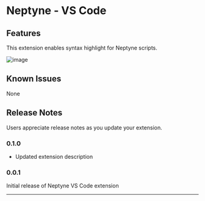 # Neptyne - VS Code

## Features

This extension enables syntax highlight for Neptyne scripts.

![image](https://user-images.githubusercontent.com/29477753/156886907-cccb7de6-b372-4595-b57b-65259469af28.png)

## Known Issues

None

## Release Notes

Users appreciate release notes as you update your extension.

### 0.1.0

- Updated extension description

### 0.0.1

Initial release of Neptyne VS Code extension

-----------------------------------------------------------------------------------------------------------
